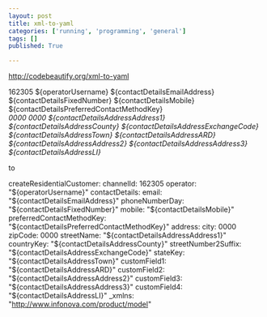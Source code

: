 ```yaml
---
layout: post
title: xml-to-yaml
categories: ['running', 'programming', 'general']
tags: []
published: True

---
```


http://codebeautify.org/xml-to-yaml

<createResidentialCustomer xmlns="http://www.infonova.com/product/model">
    <channelId>162305</channelId>
	<operator>${operatorUsername}</operator>
    <contactDetails>
        <email>${contactDetailsEmailAddress}</email>
        <phoneNumberDay>${contactDetailsFixedNumber}</phoneNumberDay>
        <mobile>${contactDetailsMobile}</mobile>
        <preferredContactMethodKey>${contactDetailsPreferredContactMethodKey}</preferredContactMethodKey>
        <address>
            <city>0000</city>
            <zipCode>0000</zipCode>
            <streetName>${contactDetailsAddressAddress1}</streetName>
            <countryKey>${contactDetailsAddressCounty}</countryKey>
            <streetNumber2Suffix>${contactDetailsAddressExchangeCode}</streetNumber2Suffix>
            <stateKey>${contactDetailsAddressTown}</stateKey>
            <customField1>${contactDetailsAddressARD}</customField1>
            <customField2>${contactDetailsAddressAddress2}</customField2>
            <customField3>${contactDetailsAddressAddress3}</customField3>
            <customField4>${contactDetailsAddressLI}</customField4>
        </address>
    </contactDetails>
</createResidentialCustomer>

to

createResidentialCustomer: 
 channelId: 162305
 operator: "${operatorUsername}"
 contactDetails: 
  email: "${contactDetailsEmailAddress}"
  phoneNumberDay: "${contactDetailsFixedNumber}"
  mobile: "${contactDetailsMobile}"
  preferredContactMethodKey: "${contactDetailsPreferredContactMethodKey}"
  address: 
   city: 0000
   zipCode: 0000
   streetName: "${contactDetailsAddressAddress1}"
   countryKey: "${contactDetailsAddressCounty}"
   streetNumber2Suffix: "${contactDetailsAddressExchangeCode}"
   stateKey: "${contactDetailsAddressTown}"
   customField1: "${contactDetailsAddressARD}"
   customField2: "${contactDetailsAddressAddress2}"
   customField3: "${contactDetailsAddressAddress3}"
   customField4: "${contactDetailsAddressLI}"
 _xmlns: "http://www.infonova.com/product/model"
